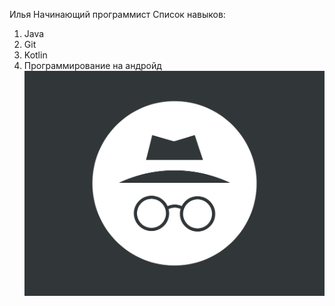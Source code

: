 Илья
Начинающий программист
Список навыков:
1. Java
2. Git
3. Kotlin
4. Программирование на андройд
![](img/1.jpg)
